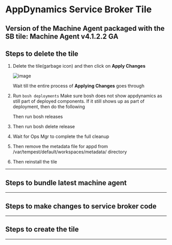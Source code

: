 AppDynamics Service Broker Tile 
===================
Version of the Machine Agent packaged with the SB tile: Machine Agent v4.1.2.2 GA
----------


Steps to delete the tile
-------------

 1. Delete the tile(garbage icon) and then click on **Apply Changes**
      
     ![image](https://github.com/Appdynamics/ServiceBroker-PCF/blob/master/images/PCF1.png)
      
      Wait till the entire process of **Applying Changes** goes through
 3. Run `bosh deployments`
    Make sure bosh does not show appdynamics as still part of deployed
    components. 
     If it still shows up as part of deployment, then do the following
     
    Then run bosh releases
 5. Then run bosh delete release <appD-release-name>
 6. Wait for Ops Mgr to complete the full cleanup
 7. Then remove the metadata file for appd from
    /var/tempest/default/workspaces/metadata/ directory
 8. Then reinstall the tile


----------


 Steps to bundle latest machine agent
-------------------


----------


Steps to make changes to service broker code
-------------




----------


Steps to create the tile
--------------------




----------
